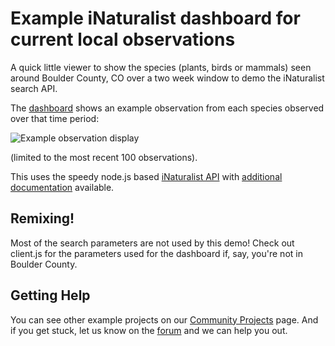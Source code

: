 # Example iNaturalist dashboard for current local observations

A quick little viewer to show the species (plants, birds or mammals) seen around Boulder County, CO over a two week window to demo the iNaturalist search API. 

The [dashboard](https://married-soy.glitch.me) shows an example observation from each species observed over that time period: 

![Example observation display](https://cdn.glitch.com/231b6ee2-1a2e-44dd-9761-486cbfcd5042%2Finat_example.png?1495853641190 "Example card")

(limited to the most recent 100 observations).

This uses the speedy node.js based [iNaturalist API](http://api.inaturalist.org/v1/docs/#!/Observations/get_observations) with [additional documentation](https://www.inaturalist.org/pages/api+reference#get-observations) available. 


## Remixing!

Most of the search parameters are not used by this demo! Check out client.js for the parameters used for the dashboard if, say, you're not in Boulder County.


## Getting Help
You can see other example projects on our [Community Projects](https://glitch.com/) page. And if you get stuck, let us know on the [forum](http://support.glitch.com/) and we can help you out.